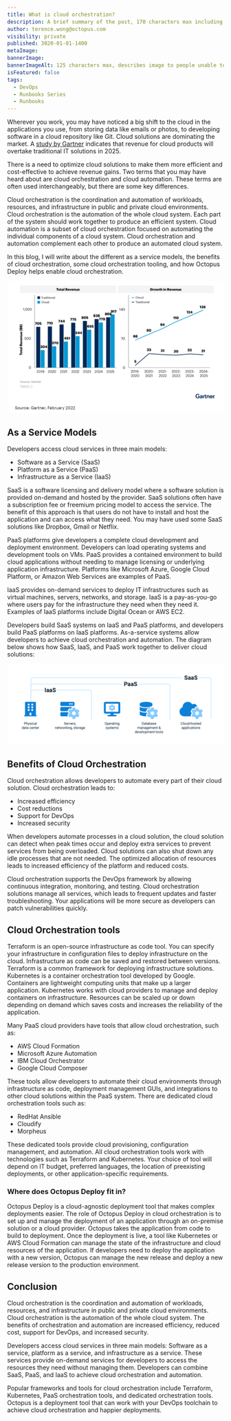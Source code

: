 ```yaml
---
title: What is cloud orchestration?
description: A brief summary of the post, 170 characters max including spaces.
author: terence.wong@octopus.com
visibility: private
published: 3020-01-01-1400
metaImage:
bannerImage:
bannerImageAlt: 125 characters max, describes image to people unable to see it.
isFeatured: false
tags:
  - DevOps
  - Runbooks Series
  - Runbooks
---
```


Wherever you work, you may have noticed a big shift to the cloud in the applications you use, from storing data like emails or photos, to developing software in a cloud repository like Git. Cloud solutions are dominating the market. A [study by Gartner](https://www.gartner.com/en/newsroom/press-releases/2022-02-09-gartner-says-more-than-half-of-enterprise-it-spending) indicates that revenue for cloud products will overtake traditional IT solutions in 2025. 

There is a need to optimize cloud solutions to make them more efficient and cost-effective to achieve revenue gains. Two terms that you may have heard about are cloud orchestration and cloud automation. These terms are often used interchangeably, but there are some key differences. 

Cloud orchestration is the coordination and automation of workloads, resources, and infrastructure in public and private cloud environments. Cloud orchestration is the automation of the whole cloud system. Each part of the system should work together to produce an efficient system. Cloud automation is a subset of cloud orchestration focused on automating the individual components of a cloud system. Cloud orchestration and automation complement each other to produce an automated cloud system.

In this blog, I will write about the different as a service models, the benefits of cloud orchestration, some cloud orchestration tooling, and how Octopus Deploy helps enable cloud orchestration.

![Gartner Cloud Adoption](gartner-cloud-adoption.png "width=500")

## As a Service Models

Developers access cloud services in three main models:

- Software as a Service (SaaS)
- Platform as a Service (PaaS)
- Infrastructure as a Service (IaaS)

SaaS is a software licensing and delivery model where a software solution is provided on-demand and hosted by the provider. SaaS solutions often have a subscription fee or freemium pricing model to access the service. The benefit of this approach is that users do not have to install and host the application and can access what they need. You may have used some SaaS solutions like Dropbox, Gmail or Netflix. 

PaaS platforms give developers a complete cloud development and deployment environment. Developers can load operating systems and development tools on VMs. PaaS provides a contained environment to build cloud applications without needing to manage licensing or underlying application infrastructure. Platforms like Microsoft Azure, Google Cloud Platform, or Amazon Web Services are examples of PaaS. 

IaaS provides on-demand services to deploy IT infrastructures such as virtual machines, servers, networks, and storage. IaaS is a pay-as-you-go where users pay for the infrastructure they need when they need it. Examples of IaaS platforms include Digital Ocean or AWS EC2. 

Developers build SaaS systems on IaaS and PaaS platforms, and developers build PaaS platforms on IaaS platforms. As-a-service systems allow developers to achieve cloud orchestration and automation. The diagram below shows how SaaS, IaaS, and PaaS work together to deliver cloud solutions:

![As a service models](as-a-service.png "width=500")

## Benefits of Cloud Orchestration

Cloud orchestration allows developers to automate every part of their cloud solution. Cloud orchestration leads to:

- Increased efficiency
- Cost reductions
- Support for DevOps
- Increased security

When developers automate processes in a cloud solution, the cloud solution can detect when peak times occur and deploy extra services to prevent services from being overloaded. Cloud solutions can also shut down any idle processes that are not needed. The optimized allocation of resources leads to increased efficiency of the platform and reduced costs. 

Cloud orchestration supports the DevOps framework by allowing continuous integration, monitoring, and testing. Cloud orchestration solutions manage all services, which leads to frequent updates and faster troubleshooting. Your applications will be more secure as developers can patch vulnerabilities quickly.

## Cloud Orchestration tools

Terraform is an open-source infrastructure as code tool. You can specify your infrastructure in configuration files to deploy infrastructure on the cloud. Infrastructure as code can be saved and restored between versions. Terraform is a common framework for deploying infrastructure solutions. Kubernetes is a container orchestration tool developed by Google. Containers are lightweight computing units that make up a larger application. Kubernetes works with cloud providers to manage and deploy containers on infrastructure. Resources can be scaled up or down depending on demand which saves costs and increases the reliability of the application.

Many PaaS cloud providers have tools that allow cloud orchestration, such as:

- AWS Cloud Formation
- Microsoft Azure Automation
- IBM Cloud Orchestrator
- Google Cloud Composer

These tools allow developers to automate their cloud environments through infrastructure as code, deployment management GUIs, and integrations to other cloud solutions within the PaaS system. There are dedicated cloud orchestration tools such as:

- RedHat Ansible
- Cloudify
- Morpheus

These dedicated tools provide cloud provisioning, configuration management, and automation. All cloud orchestration tools work with technologies such as Terraform and Kubernetes. Your choice of tool will depend on IT budget, preferred languages, the location of preexisting deployments, or other application-specific requirements.

### Where does Octopus Deploy fit in?

Octopus Deploy is a cloud-agnostic deployment tool that makes complex deployments easier. The role of Octopus Deploy in cloud orchestration is to set up and manage the deployment of an application through an on-premise solution or a cloud provider. Octopus takes the application from code to build to deployment. Once the deployment is live, a tool like Kubernetes or AWS Cloud Formation can manage the state of the infrastructure and cloud resources of the application. If developers need to deploy the application with a new version, Octopus can manage the new release and deploy a new release version to the production environment.

## Conclusion

Cloud orchestration is the coordination and automation of workloads, resources, and infrastructure in public and private cloud environments. Cloud orchestration is the automation of the whole cloud system. The benefits of orchestration and automation are increased efficiency, reduced cost, support for DevOps, and increased security. 

Developers access cloud services in three main models: Software as a service, platform as a service, and infrastructure as a service. These services provide on-demand services for developers to access the resources they need without managing them. Developers can combine SaaS, PaaS, and IaaS to achieve cloud orchestration and automation. 

Popular frameworks and tools for cloud orchestration include Terraform, Kubernetes, PaaS orchestration tools, and dedicated orchestration tools. Octopus is a deployment tool that can work with your DevOps toolchain to achieve cloud orchestration and happier deployments.
